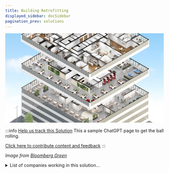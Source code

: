 ```yaml
---
title: Building Retrofitting
displayed_sidebar: docSidebar
pagination_prev: solutions
---
```


![Cover Image](../static/img/building-retrofitting.jpg)

:::info [Help us track this Solution](contribute)
This a sample ChatGPT page to get the ball rolling.

[Click here to contribute content and feedback](contribute)
:::

_Image from [Bloomberg Green](https://www.bloomberg.com/sponsors/jll/seven-ways-to-retrofit/)_

<details>
        <summary>List of companies working in this solution...</summary>
         <em>Note: this is an experimental feature. Accuracy not guaranteed</em>
        <div>
            <ul>
             
                <li><a href="https://veerhousevoda.com">Veerhouse Voda</a></li>
            
                <li><a href="https://blokable.com">Blokable</a></li>
            
                <li><a href="https://dandelionenergy.com">Dandelion</a></li>
            
                <li><a href="https://75f.io">75f</a></li>
            
                <li><a href="https://hempitecture.com">Hempitecture</a></li>
            
                <li><a href="https://www.brainboxai.com/">Brainbox Ai</a></li>
            
                <li><a href="https://www.e8angels.com/">E8 Angels</a></li>
            
                <li><a href="https://carbicrete.com">Carbicrete</a></li>
            
                <li><a href="https://www.plantprefab.com/">Plant Prefab</a></li>
            
                <li><a href="https://katerra.com">Katerra</a></li>
            
                <li><a href="https://soletairpower.fi">Soletair Power</a></li>
            
                <li><a href="https://warminguptoclimatetech.substack.com">Warming Up To Climate Tech</a></li>
            
                <li><a href="https://renewpower.in">Renew Power</a></li>
            
            </ul>
        </div>
        </details>


:::company job openings
  #### [View open jobs in this Solution](https://climatebase.org/jobs?l=&q=&drawdown_solutions=Building+Retrofitting)
:::

## Overview

Building retrofitting involves enhancing existing buildings to be more energy-efficient and reduce their carbon impact, achieved through methods such as insulation, energy-efficient windows, and upgraded heating/cooling systems. Technological advances, such as energy-efficient windows and aerogel insulation, have driven progress in this field.

## Progress Made

- Thermal insulation, energy-efficient windows, and green roofs.

- Notable contributors include Building Decarbonization Coalition, the U.S. Green Building Council, among others.

## Lessons Learned

Key insights from the development and implementation of Building Retrofitting to reverse climate change include:

1. **Comprehensive Planning**: An all-encompassing plan is essential, aiming for optimal energy efficiency and carbon reduction while minimizing expenses.
2. **Stakeholder Engagement**: Involving all parties, from building owners to government officials, is crucial during planning and execution.
3. **Financing Variety**: Exploring diverse financing options, such as private investment, government incentives, and utility rebates, can make retrofitting more affordable.
4. **Holistic Approach**: The most successful retrofitting projects address both physical and operational aspects of buildings.
5. **Part of Broader Effort**: Retrofitting's impact in reducing emissions is significant but must align with broader decarbonization strategies.

## Challenges Ahead

Major challenges remaining in Building Retrofitting for climate change reversal are:

1. **High Costs**: The substantial expenses associated with retrofit projects often discourage adoption, especially for residential properties and smaller businesses.
2. **Awareness Gap**: Lack of awareness about retrofitting's benefits hinders its widespread adoption.
3. **Skilled Personnel**: A shortage of trained professionals qualified for retrofitting projects can lead to suboptimal results.

## Best Path Forward

While the optimal path forward for Building Retrofitting may vary based on community specifics, some general best practices include:

1. **Clear Goals**: Set clear retrofitting goals aligned with climate change mitigation objectives.
2. **Stakeholder Involvement**: Engage building owners, occupants, and local government in the planning and design phases.
3. **Comprehensive Audit**: Conduct an energy audit to identify potential retrofit measures.
4. **Appropriate Measures**: Select retrofit actions suitable for the building and climate, prioritizing energy savings and emission reductions.
5. **Phased Implementation**: Gradually implement retrofit measures, starting with cost-effective options.
6. **Evaluation and Sharing**: Continuously monitor results and share insights to aid other communities.